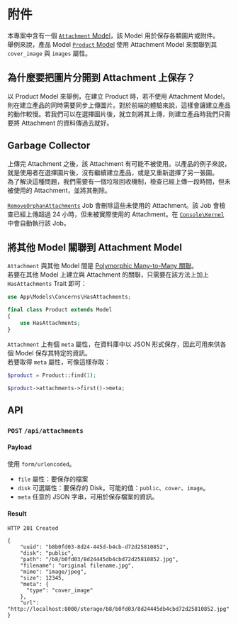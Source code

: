 # 附件

本專案中含有一個 [`Attachment` Model](../app/Models/Attachment.php)，該 Model 用於保存各類圖片或附件。  
舉例來說，產品 Model [`Product` Model](../app/Models/Product.php) 使用 Attachment Model 來關聯到其 `cover_image` 與 `images` 屬性。  

## 為什麼要把圖片分開到 Attachment 上保存？

以 Product Model 來舉例，在建立 Product 時，若不使用 Attachment Model，則在建立產品的同時需要同步上傳圖片。對於前端的體驗來說，這樣會讓建立產品的動作較慢。若我們可以在選擇圖片後，就立刻將其上傳，則建立產品時我們只需要將 Attachment 的資料傳過去就好。  

## Garbage Collector

上傳完 Attachment 之後，該 Attachment 有可能不被使用。以產品的例子來說，就是使用者在選擇圖片後，沒有繼續建立產品，或是又重新選擇了另一張圖。  
為了解決這種問題，我們需要有一個垃圾回收機制，檢查已經上傳一段時間，但未被使用的 Attachment，並將其刪除。  

[`RemoveOrphanAttachments`](../app/Jobs/RemoveOrphanAttachments.php) Job 會刪除這些未使用的 Attachment。該 Job 會檢查已經上傳超過 24 小時，但未被實際使用的 Attachment。在 [`Console\Kernel`](../app/Console/Kernel.php) 中會自動執行該 Job。

## 將其他 Model 關聯到 Attachment Model

`Attachment` 與其他 Model 間是 [Polymorphic Many-to-Many 關聯](https://laravel.com/docs/eloquent-relationships#many-to-many-polymorphic-relations)。  
若要在其他 Model 上建立與 Attachment 的關聯，只需要在該方法上加上 `HasAttachments` Trait 即可：

```php
use App\Models\Concerns\HasAttachments;

final class Product extends Model
{
    use HasAttachments;
}
```

`Attachment` 上有個 `meta` 屬性，在資料庫中以 JSON 形式保存，因此可用來供各個 Model 保存其特定的資訊。  
若要取得 `meta` 屬性，可像這樣存取：

```php
$product = Product::find(1);

$product->attachments->first()->meta;
```

## API

### **`POST`** `/api/attachments`

#### Payload
使用 `form/urlencoded`。

- `file` 屬性：要保存的檔案
- `disk` 可選屬性：要保存的 Disk。可能的值：`public`、`cover`、`image`。
- `meta` 任意的 JSON 字串，可用於保存檔案的資訊。


#### Result
`HTTP 201 Created`
```json5
{
    "uuid": "b8b0fd03-8d24-445d-b4cb-d72d25810852",
    "disk": "public",
    "path": "/b8/b0fd03/8d24445db4cbd72d25810852.jpg",
    "filename": "original filename.jpg",
    "mime": "image/jpeg",
    "size": 12345,
    "meta": {
      "type": "cover_image"
    },
    "url": "http://localhost:8000/storage/b8/b0fd03/8d24445db4cbd72d25810852.jpg"
}
```

